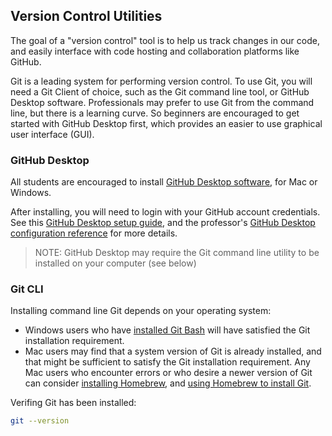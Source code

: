 
## Version Control Utilities

The goal of a "version control" tool is to help us track changes in our code, and easily interface with code hosting and collaboration platforms like GitHub.

Git is a leading system for performing version control. To use Git, you will need a Git Client of choice, such as the Git command line tool, or GitHub Desktop software. Professionals may prefer to use Git from the command line, but there is a learning curve. So beginners are encouraged to get started with GitHub Desktop first, which provides an easier to use graphical user interface (GUI).


### GitHub Desktop

All students are encouraged to install [GitHub Desktop software](https://desktop.github.com/), for Mac or Windows.

After installing, you will need to login with your GitHub account credentials. See this [GitHub Desktop setup guide](https://docs.github.com/en/desktop/installing-and-authenticating-to-github-desktop/setting-up-github-desktop), and the professor's [GitHub Desktop configuration reference](/notes/devtools/github-desktop.md#configuration) for more details.

> NOTE: GitHub Desktop may require the Git command line utility to be installed on your computer (see below)

### Git CLI

Installing command line Git depends on your operating system:

  + Windows users who have [installed Git Bash](/exercises/local-dev-setup/setup-terminal.md) will have satisfied the Git installation requirement.
  + Mac users may find that a system version of Git is already installed, and that might be sufficient to satisfy the Git installation requirement. Any Mac users who encounter errors or who desire a newer version of Git can consider [installing Homebrew](/notes/clis/brew.md), and [using Homebrew to install Git](/notes/clis/git.md#installation-on-mac).


Verifing Git has been installed:

```sh
git --version
```

